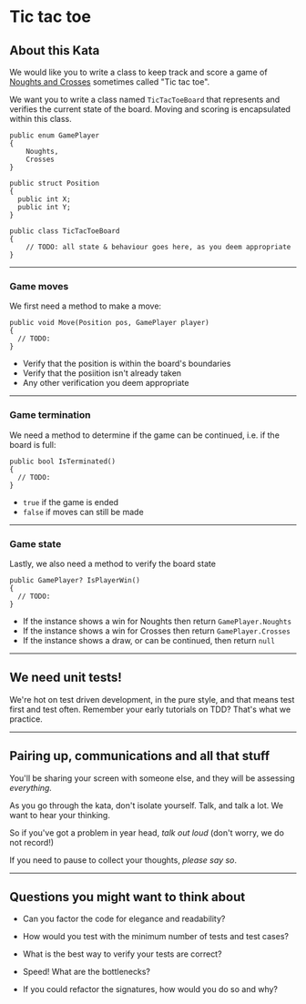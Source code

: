 # Tic tac toe 

## About this Kata ##

We would like you to write a class to keep track and score a game of [Noughts and Crosses](https://en.wikipedia.org/wiki/Tic-tac-toe) sometimes called "Tic tac toe".

We want you to write a class named ``TicTacToeBoard`` that represents and verifies the current state of the board. Moving and scoring is encapsulated within this class.

```
public enum GamePlayer
{
    Noughts,
    Crosses
}

public struct Position 
{
  public int X;
  public int Y;
}

public class TicTacToeBoard 
{
    // TODO: all state & behaviour goes here, as you deem appropriate
}
```

---

### Game moves

We first need a method to make a move:

```
public void Move(Position pos, GamePlayer player)
{
  // TODO:
}
```

- Verify that the position is within the board's boundaries
- Verify that the posiition isn't already taken
- Any other verification you deem appropriate

---

### Game termination

We need a method to determine if the game can be continued, i.e. if the board is full:

```
public bool IsTerminated()
{
  // TODO: 
}
```

- ``true`` if the game is ended
- ``false`` if moves can still be made

---

### Game state

Lastly, we also need a method to verify the board state

```
public GamePlayer? IsPlayerWin() 
{
  // TODO:
}
```

- If the instance shows a win for Noughts then return ``GamePlayer.Noughts``
- If the instance shows a win for Crosses then return ``GamePlayer.Crosses``
- If the instance shows a draw, or can be continued, then return ``null``


---

## We need unit tests!

We're hot on test driven development, in the pure style, and that means test first and test often. Remember your early tutorials on TDD? That's what we practice.

---

## Pairing up, communications and all that stuff

You'll be sharing your screen with someone else, and they will be assessing *everything.*

As you go through the kata, don't isolate yourself. Talk, and talk a lot. We want to hear your thinking. 

So if you've got a problem in year head, *talk out loud* (don't worry, we do not record!)

If you need to pause to collect your thoughts, *please say so*. 

---

## Questions you might want to think about

* Can you factor the code for elegance and readability?

* How would you test with the minimum number of tests and test cases?

* What is the best way to verify your tests are correct?

* Speed! What are the bottlenecks?

* If you could refactor the signatures, how would you do so and why? 